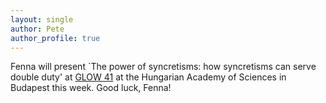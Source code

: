 ```yaml
---
layout: single
author: Pete
author_profile: true
---
```


Fenna will present `The power of syncretisms: how syncretisms can serve double duty' at [GLOW 41](https://glowlinguistics.org/41/) at the Hungarian Academy of Sciences in Budapest this week. Good luck, Fenna!